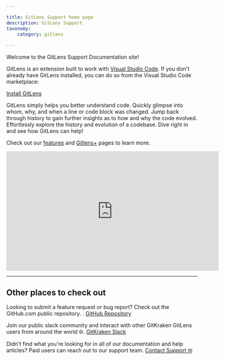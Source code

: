 ```yaml
---

title: GitLens Support home page
description: GitLens Support
taxonomy:
    category: gitlens
    
---
```


Welcome to the GitLens Support Documentation site! 

GitLens is an extension built to work with [Visual Studio Code](https://code.visualstudio.com/). If you don't already have GitLens installed, you can do so from the Visual Studio Code marketplace: 

<a class="button button--basic" href="https://marketplace.visualstudio.com/items?itemName=eamodio.gitlens" target="_blank">Install GitLens</a> 

GitLens simply helps you better understand code. Quickly glimpse into whom, why, and when a line or code block was changed. Jump back through history to gain further insights as to how and why the code evolved. Effortlessly explore the history and evolution of a codebase. Dive right in and see how GitLens can help!


Check out our [features](/gitlens/gitlens-features/) and [Gitlens+](/gitlens/gitlens-plus/) pages to learn more.


<div class='embed-container embed-container--16-9'>
    <iframe width='560' height='315' src='https://www.youtube.com/embed/UQPb73Zz9qk?rel=0&vq=hd1080' frameborder='0' allowfullscreen></iframe>
</div>

***


## Other places to check out

Looking to submit a feature request or bug report? Check out the GitHub.com public repository. .
[GitHub Repository](https://github.com/gitkraken/vscode-gitlens)

Join our public slack community and interact with other GitKraken GitLens users from around the world 🌐.
[GitKraken Slack](https://slack.gitkraken.com/)

Didn't find what you're looking for in all of our documentation and help articles? Paid users can reach out to our support team.
[Contact Support ✉](https://www.gitkraken.com/gitlens-support)
